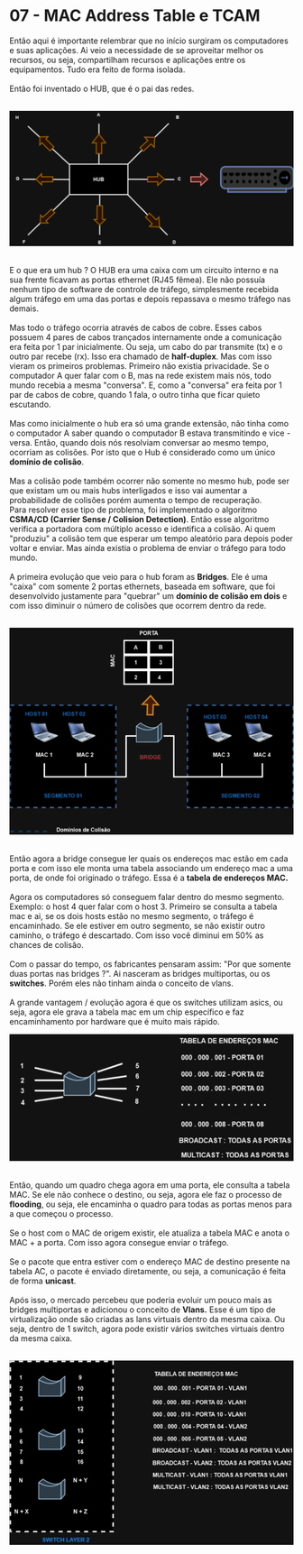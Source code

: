 # 07 - MAC Address Table e TCAM

Então aqui é importante relembrar que no início surgiram os computadores e suas aplicações. Ai veio a necessidade de se aproveitar melhor os recursos, ou seja, compartilham recursos e aplicações entre os equipamentos. Tudo era feito de forma isolada. <br></br>
Então foi inventado o HUB, que é o pai das redes. <br></br>

![HUB](Imagens/hub.png) <br></br>

E o que era um hub ? O HUB era uma caixa com um circuito interno e na sua frente ficavam as portas ethernet (RJ45 fêmea). Ele não possuía nenhum tipo de software de controle de tráfego, simplesmente recebida algum tráfego em uma das portas e depois repassava o mesmo tráfego nas demais. <br></br>
Mas todo o tráfego ocorria através de cabos de cobre. Esses cabos possuem 4 pares de cabos trançados internamente onde a comunicação era feita por 1 par inicialmente. Ou seja, um cabo do par transmite (tx) e o outro par recebe (rx). Isso era chamado de **half-duplex**.
Mas com isso vieram os primeiros problemas. Primeiro não existia privacidade. Se o computador A quer falar com o B, mas na rede existem mais nós, todo mundo recebia a mesma "conversa". E, como a "conversa" era feita por 1 par de cabos de cobre, quando 1 fala, o outro tinha que ficar quieto escutando.<br></br>
Mas como inicialmente o hub era só uma grande extensão, não tinha como o computador A saber quando o computador B estava transmitindo e vice - versa. Então, quando dois nós resolviam conversar ao mesmo tempo, ocorriam as colisões. Por isto que o Hub é considerado como um único **domínio de colisão**. <br></br>
Mas a colisão pode também ocorrer não somente no mesmo hub, pode ser que existam um ou mais hubs interligados e isso vai aumentar a probabilidade de colisões porém aumenta o tempo de recuperação. <br></rb>
Para resolver esse tipo de problema, foi implementado o algoritmo **CSMA/CD (Carrier Sense / Colision Detection)**. Então esse algoritmo verifica a portadora com múltiplo acesso e identifica a colisão. Ai quem "produziu" a colisão tem que esperar um tempo aleatório para depois poder voltar e enviar. Mas ainda existia o problema de enviar o tráfego para todo mundo. <br></br>
A primeira evolução que veio para o hub foram as **Bridges**. Ele é uma "caixa" com somente 2 portas ethernets, baseada em software, que foi desenvolvido justamente para "quebrar" um **domínio de colisão em dois** e com isso diminuir o número de colisões que ocorrem dentro da rede. <br></br>

![DOMÍNIO_DE_COLISÃO](Imagens/colisao.png) <br></br>

Então agora a bridge consegue ler quais os endereços mac estão em cada porta e com isso ele monta uma tabela associando um endereço mac a uma porta, de onde foi originado o tráfego. Essa é a **tabela de endereços MAC.** <br></br>
Agora os computadores só conseguem falar dentro do mesmo segmento. Exemplo: o host 4 quer falar com o host 3. Primeiro se consulta a tabela mac e ai, se os dois hosts estão no mesmo segmento, o tráfego é encaminhado. Se ele estiver em outro segmento, se não existir outro caminho, o tráfego é descartado. Com isso você diminui em 50% as chances de colisão. <br></br>
Com o passar do tempo, os fabricantes pensaram assim: "Por que somente duas portas nas bridges ?". Ai nasceram as bridges multiportas, ou os **switches**. Porém eles não tinham ainda o conceito de vlans. <br></br>
A grande vantagem / evolução agora é que os switches utilizam asics, ou seja, agora ele grava a tabela mac em um chip específico e faz encaminhamento por hardware que é muito mais rápido.

![MAC](Imagens/mac.png) <br></br>

Então, quando um quadro chega agora em uma porta, ele consulta a tabela MAC. Se ele não conhece o destino, ou seja, agora ele faz o processo de **flooding**, ou seja, ele encaminha o quadro para todas as portas menos para a que começou o processo. <br></br>
Se o host com o MAC de origem existir, ele atualiza a tabela MAC e anota o MAC + a porta. Com isso agora consegue enviar o tráfego. <br></br>
Se o pacote que entra estiver com o endereço MAC de destino presente na tabela AC, o pacote é enviado diretamente, ou seja, a comunicação é feita de forma **unicast**. <br></br>
Após isso, o mercado percebeu que poderia evoluir um pouco mais as bridges multiportas e adicionou o conceito de **Vlans.** Esse é um tipo de virtualização onde são criadas as lans virtuais dentro da mesma caixa. Ou seja, dentro de 1 switch, agora pode existir vários switches virtuais dentro da mesma caixa. <br></br>

![VLANS](Imagens/vlans.png) <br></br>

